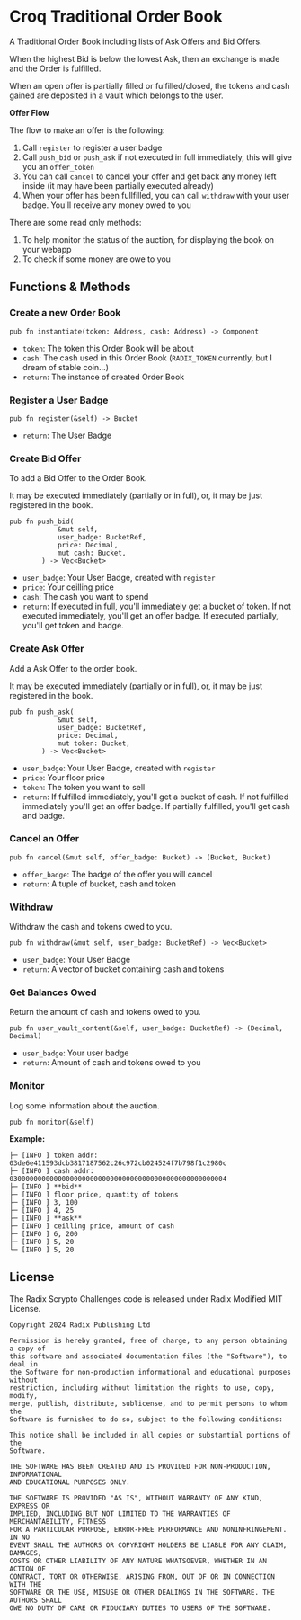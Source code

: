 # Croq Traditional Order Book

A Traditional Order Book including lists of Ask Offers and Bid Offers.

When the highest Bid is below the lowest Ask, then an exchange is made and the Order is fulfilled.

When an open offer is partially filled or fulfilled/closed, the tokens and cash gained are deposited in a vault which belongs to the user.

**Offer Flow**

The flow to make an offer is the following:

1. Call `register` to register a user badge
2. Call `push_bid` or `push_ask` if not executed in full immediately, this will give you an `offer_token`
3. You can call `cancel` to cancel your offer and get back any money left inside (it may have been partially executed already)
4. When your offer has been fullfilled, you can call `withdraw` with your user badge. You'll receive any money owed to you

There are some read only methods:

1. To help monitor the status of the auction, for displaying the book on your webapp
2. To check if some money are owe to you

## Functions & Methods

### Create a new Order Book

```
pub fn instantiate(token: Address, cash: Address) -> Component
```

- `token`: The token this Order Book will be about
- `cash`: The cash used in this Order Book (`RADIX_TOKEN` currently, but I dream of stable coin...)
- `return`: The instance of created Order Book


### Register a User Badge

```
pub fn register(&self) -> Bucket
```

- `return`: The User Badge


### Create Bid Offer

To add a Bid Offer to the Order Book.

It may be executed immediately (partially or in full), or, it may be just registered in the book.

```
pub fn push_bid(
            &mut self,
            user_badge: BucketRef,
            price: Decimal,
            mut cash: Bucket,
        ) -> Vec<Bucket>
```

- `user_badge`: Your User Badge, created with `register`
- `price`: Your ceilling price
- `cash`: The cash you want to spend
- `return`: If executed in full, you'll immediately get a bucket of token. If not executed immediately, you'll get an offer badge. If executed partially, you'll get token and badge.



### Create Ask Offer
Add a Ask Offer to the order book.

It may be executed immediately (partially or in full), or, it may be just registered in the book.

```
pub fn push_ask(
            &mut self,
            user_badge: BucketRef,
            price: Decimal,
            mut token: Bucket,
        ) -> Vec<Bucket>
```

- `user_badge`: Your User Badge, created with `register`
- `price`: Your floor price
- `token`: The token you want to sell
- `return`: If fulfilled immediately, you'll get a bucket of cash. If not fulfilled immediately you'll get an offer badge. If partially fulfilled, you'll get cash and badge.



### Cancel an Offer

```
pub fn cancel(&mut self, offer_badge: Bucket) -> (Bucket, Bucket)
```

- `offer_badge`: The badge of the offer you will cancel
- `return`: A tuple of bucket, cash and token


### Withdraw

Withdraw the cash and tokens owed to you.

```
pub fn withdraw(&mut self, user_badge: BucketRef) -> Vec<Bucket>
```

- `user_badge`: Your User Badge
- `return`: A vector of bucket containing cash and tokens


### Get Balances Owed
Return the amount of cash and tokens owed to you.

```
pub fn user_vault_content(&self, user_badge: BucketRef) -> (Decimal, Decimal)
```

- `user_badge`: Your user badge
- `return`: Amount of cash and tokens owed to you


### Monitor
Log some information about the auction.

```
pub fn monitor(&self)
```
**Example:**

```
├─ [INFO ] token addr: 03de6e411593dcb3817187562c26c972cb024524f7b798f1c2980c
├─ [INFO ] cash addr: 030000000000000000000000000000000000000000000000000004
├─ [INFO ] **bid**
├─ [INFO ] floor price, quantity of tokens
├─ [INFO ] 3, 100
├─ [INFO ] 4, 25
├─ [INFO ] **ask**
├─ [INFO ] ceilling price, amount of cash
├─ [INFO ] 6, 200
├─ [INFO ] 5, 20
└─ [INFO ] 5, 20
```


## License

The Radix Scrypto Challenges code is released under Radix Modified MIT License.

    Copyright 2024 Radix Publishing Ltd

    Permission is hereby granted, free of charge, to any person obtaining a copy of
    this software and associated documentation files (the "Software"), to deal in
    the Software for non-production informational and educational purposes without
    restriction, including without limitation the rights to use, copy, modify,
    merge, publish, distribute, sublicense, and to permit persons to whom the
    Software is furnished to do so, subject to the following conditions:

    This notice shall be included in all copies or substantial portions of the
    Software.

    THE SOFTWARE HAS BEEN CREATED AND IS PROVIDED FOR NON-PRODUCTION, INFORMATIONAL
    AND EDUCATIONAL PURPOSES ONLY.

    THE SOFTWARE IS PROVIDED "AS IS", WITHOUT WARRANTY OF ANY KIND, EXPRESS OR
    IMPLIED, INCLUDING BUT NOT LIMITED TO THE WARRANTIES OF MERCHANTABILITY, FITNESS
    FOR A PARTICULAR PURPOSE, ERROR-FREE PERFORMANCE AND NONINFRINGEMENT. IN NO
    EVENT SHALL THE AUTHORS OR COPYRIGHT HOLDERS BE LIABLE FOR ANY CLAIM, DAMAGES,
    COSTS OR OTHER LIABILITY OF ANY NATURE WHATSOEVER, WHETHER IN AN ACTION OF
    CONTRACT, TORT OR OTHERWISE, ARISING FROM, OUT OF OR IN CONNECTION WITH THE
    SOFTWARE OR THE USE, MISUSE OR OTHER DEALINGS IN THE SOFTWARE. THE AUTHORS SHALL
    OWE NO DUTY OF CARE OR FIDUCIARY DUTIES TO USERS OF THE SOFTWARE.